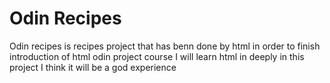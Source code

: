 # Odin Recipes
Odin recipes is recipes project that has benn done by html in order to finish introduction of html odin project course
I will learn html in deeply in this project
I think it will be a god experience
